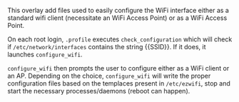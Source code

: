This overlay add files used to easily configure the WiFi interface either as
a standard wifi client (necessitate an WiFi Access Point) or as a WiFi Access
Point.

On each root login, `.profile` executes `check_configuration` which will check
if `/etc/network/interfaces` contains the string {{SSID}}. If it does, it
launches `configure_wifi`.

`configure_wifi` then prompts the user to configure either as a WiFi client or
an AP. Depending on the choice, `configure_wifi` will write the proper
configuration files based on the templaces present in `/etc/ezwifi`, stop and
start the necessary processes/daemons (reboot can happen).
